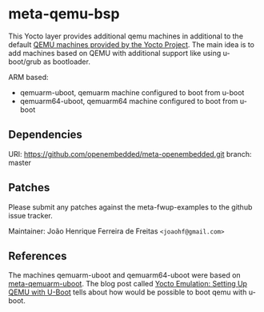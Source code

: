 meta-qemu-bsp
=============

This Yocto layer provides additional qemu machines in additional to the default [QEMU machines provided by the Yocto Project](https://git.yoctoproject.org/poky/tree/README.qemu.md). The main idea is to add machines based on QEMU with additional support like using u-boot/grub as bootloader.

ARM based:

 * qemuarm-uboot, qemuarm machine configured to boot from u-boot
 * qemuarm64-uboot, qemuarm64 machine configured to boot from u-boot

## Dependencies

  URI: https://github.com/openembedded/meta-openembedded.git
  branch: master

## Patches

Please submit any patches against the meta-fwup-examples to the github issue tracker.

Maintainer: João Henrique Ferreira de Freitas `<joaohf@gmail.com>`


## References

The machines qemuarm-uboot and qemuarm64-uboot were based on [meta-qemuarm-uboot](https://github.com/ejaaskel/meta-qemuarm-uboot/). The blog post called [Yocto Emulation: Setting Up QEMU with U-Boot](https://ejaaskel.dev/yocto-emulation-setting-up-qemu-with-u-boot/) tells about how would be possible to boot qemu with u-boot.
